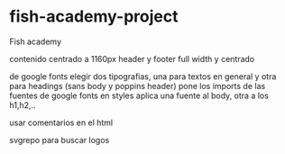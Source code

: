 # fish-academy-project

Fish academy

contenido centrado a 1160px
header y footer full width y centrado

de google fonts elegir dos tipografias, una para textos en general y otra para headings (sans body y poppins header)
pone los imports de las fuentes de google fonts en styles
aplica una fuente al body, otra a los h1,h2,..

usar comentarios en el html

svgrepo para buscar logos
